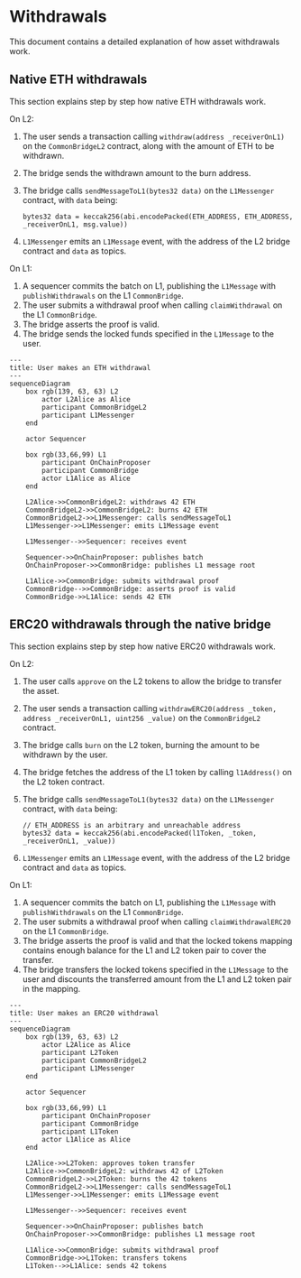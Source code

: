 # Withdrawals

This document contains a detailed explanation of how asset withdrawals work.

## Native ETH withdrawals

This section explains step by step how native ETH withdrawals work.

On L2:

1. The user sends a transaction calling `withdraw(address _receiverOnL1)` on the `CommonBridgeL2` contract, along with the amount of ETH to be withdrawn.
2. The bridge sends the withdrawn amount to the burn address.
3. The bridge calls `sendMessageToL1(bytes32 data)` on the `L1Messenger` contract, with `data` being:

    ```solidity
    bytes32 data = keccak256(abi.encodePacked(ETH_ADDRESS, ETH_ADDRESS, _receiverOnL1, msg.value))
    ```

4. `L1Messenger` emits an `L1Message` event, with the address of the L2 bridge contract and `data` as topics.

On L1:

1. A sequencer commits the batch on L1, publishing the `L1Message` with `publishWithdrawals` on the L1 `CommonBridge`.
2. The user submits a withdrawal proof when calling `claimWithdrawal` on the L1 `CommonBridge`.
3. The bridge asserts the proof is valid.
4. The bridge sends the locked funds specified in the `L1Message` to the user.

```mermaid
---
title: User makes an ETH withdrawal
---
sequenceDiagram
    box rgb(139, 63, 63) L2
        actor L2Alice as Alice
        participant CommonBridgeL2
        participant L1Messenger
    end

    actor Sequencer

    box rgb(33,66,99) L1
        participant OnChainProposer
        participant CommonBridge
        actor L1Alice as Alice
    end

    L2Alice->>CommonBridgeL2: withdraws 42 ETH
    CommonBridgeL2->>CommonBridgeL2: burns 42 ETH
    CommonBridgeL2->>L1Messenger: calls sendMessageToL1
    L1Messenger->>L1Messenger: emits L1Message event

    L1Messenger-->>Sequencer: receives event

    Sequencer->>OnChainProposer: publishes batch
    OnChainProposer->>CommonBridge: publishes L1 message root

    L1Alice->>CommonBridge: submits withdrawal proof
    CommonBridge-->>CommonBridge: asserts proof is valid
    CommonBridge->>L1Alice: sends 42 ETH
```

## ERC20 withdrawals through the native bridge

This section explains step by step how native ERC20 withdrawals work.

On L2:

1. The user calls `approve` on the L2 tokens to allow the bridge to transfer the asset.
2. The user sends a transaction calling `withdrawERC20(address _token, address _receiverOnL1, uint256 _value)` on the `CommonBridgeL2` contract.
3. The bridge calls `burn` on the L2 token, burning the amount to be withdrawn by the user.
4. The bridge fetches the address of the L1 token by calling `l1Address()` on the L2 token contract.
5. The bridge calls `sendMessageToL1(bytes32 data)` on the `L1Messenger` contract, with `data` being:

    ```solidity
    // ETH_ADDRESS is an arbitrary and unreachable address
    bytes32 data = keccak256(abi.encodePacked(l1Token, _token, _receiverOnL1, _value))
    ```

6. `L1Messenger` emits an `L1Message` event, with the address of the L2 bridge contract and `data` as topics.

On L1:

1. A sequencer commits the batch on L1, publishing the `L1Message` with `publishWithdrawals` on the L1 `CommonBridge`.
2. The user submits a withdrawal proof when calling `claimWithdrawalERC20` on the L1 `CommonBridge`.
3. The bridge asserts the proof is valid and that the locked tokens mapping contains enough balance for the L1 and L2 token pair to cover the transfer.
4. The bridge transfers the locked tokens specified in the `L1Message` to the user and discounts the transferred amount from the L1 and L2 token pair in the mapping.

```mermaid
---
title: User makes an ERC20 withdrawal
---
sequenceDiagram
    box rgb(139, 63, 63) L2
        actor L2Alice as Alice
        participant L2Token
        participant CommonBridgeL2
        participant L1Messenger
    end

    actor Sequencer

    box rgb(33,66,99) L1
        participant OnChainProposer
        participant CommonBridge
        participant L1Token
        actor L1Alice as Alice
    end

    L2Alice->>L2Token: approves token transfer
    L2Alice->>CommonBridgeL2: withdraws 42 of L2Token
    CommonBridgeL2->>L2Token: burns the 42 tokens
    CommonBridgeL2->>L1Messenger: calls sendMessageToL1
    L1Messenger->>L1Messenger: emits L1Message event

    L1Messenger-->>Sequencer: receives event

    Sequencer->>OnChainProposer: publishes batch
    OnChainProposer->>CommonBridge: publishes L1 message root

    L1Alice->>CommonBridge: submits withdrawal proof
    CommonBridge->>L1Token: transfers tokens
    L1Token-->>L1Alice: sends 42 tokens
```
